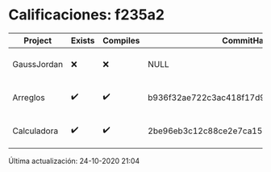 # Calificaciones: f235a2
|Project|Exists|Compiles|CommitHash|CommitDate|CheckDate|Comments|
|-|-|-|-|-|-|-|
|GaussJordan|❌|❌|NULL|NULL|24-10-2020 21:03:59|No se encontró el archivo en PracticasComputacionI/GaussJordan/GaussJordan.cpp|
|Arreglos|✔️|✔️|b936f32ae722c3ac418f17d958d2db968006630e|20-10-2020 10:23:29|20-10-2020 21:03:19|nan|
|Calculadora|✔️|✔️|2be96eb3c12c88ce2e7ca157cfb174561eb74ca1|11-10-2020 20:54:38|15-10-2020 21:24:41|nan|

Última actualización: 24-10-2020 21:04